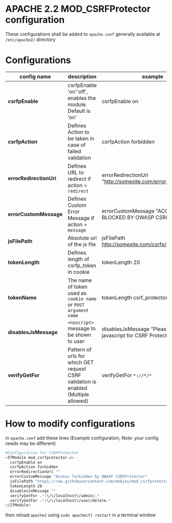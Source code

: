 APACHE 2.2 MOD_CSRFProtector configuration
==========================================


These configurations shall be added to `apache.conf` generally available at `/etc/apache2/` directory    


Configurations
===============

config name | description | example
----------- | ----------- | -------
**csrfpEnable** | csrfpEnable 'on'\'off', enables the module. Default is 'on' | csrfpEnable on
**csrfpAction** | Defines Action to be taken in case of failed validation | csrfpAction forbidden
**errorRedirectionUri** | Defines URL to redirect if action = `redirect` | errorRedirectionUri "http://somesite.com/error.html"
**errorCustomMessage** | Defines Custom Error Message if action = `message` | errorCustomMessage "ACCESS BLOCKED BY OWASP CSRFP"
**jsFilePath** | Absolute url of the js file | jsFilePath http://somesite.com/csrfp/csrfprotector.js
**tokenLength** | Defines length of csrfp_token in cookie | tokenLength 20
**tokenName** | The name of token used as `cookie name` or `POST argument name` | tokenLength csrf_protector
**disablesJsMessage** | `<noscript>` message to be shown to user | disablesJsMessage "Please enable javascript for CSRF Protector to work"
**verifyGetFor** | Pattern of urls for which GET request CSRF validation is enabled (Multiple allowed) | verifyGetFor `*://*/*`

How to modify configurations
============================
in `apache.conf` add these lines (Example configuration, Note: your config needs may be different)
```sh
#Configuration for CSRFProtector
<IfModule mod_csrfprotector.c>
  csrfpEnable on
  csrfpAction forbidden
  errorRedirectionUri ""
  errorCustomMessage "Access forbidden by OWASP CSRFProtector"
  jsFilePath "https://raw.githubusercontent.com/mebjas/mod_csrfprotector/master/js/csrfprotector.js"
  tokenLength 20
  disablesJsMessage ""
  verifyGetFor .*:\/\/localhost\/admin/.*
  verifyGetFor .*:\/\/localhost\/user/delete.*
</IfModule>

```

then reload `apache2` using `sudo apachectl restart` in a terminal window
